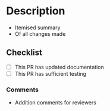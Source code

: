 # Description
<!-- TLDR -->

- Itemised summary
- Of all changes made

## Checklist

- [ ] This PR has updated documentation
- [ ] This PR has sufficient testing

### Comments

- Addition comments for reviewers
